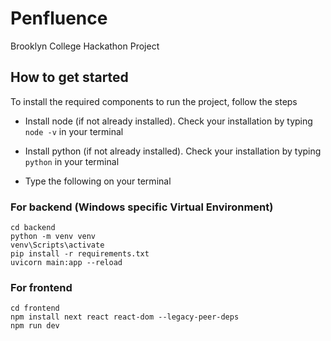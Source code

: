 # Penfluence
Brooklyn College Hackathon Project

## How to get started
To install the required components to run the project, follow the steps

- Install node (if not already installed). Check your installation by typing `node -v` in your terminal

- Install python (if not already installed). Check your installation by typing `python` in your terminal

- Type the following on your terminal
### For backend (Windows specific Virtual Environment)
```
cd backend
python -m venv venv
venv\Scripts\activate
pip install -r requirements.txt
uvicorn main:app --reload
```
### For frontend
```
cd frontend
npm install next react react-dom --legacy-peer-deps
npm run dev
```


